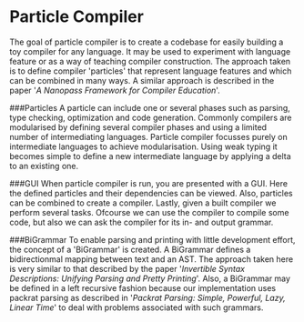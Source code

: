 Particle Compiler
===============

The goal of particle compiler is to create a codebase for easily building a toy compiler for any language. It may be used to experiment with language feature or as a way of teaching compiler construction. The approach taken is to define compiler 'particles' that represent language features and which can be combined in many ways. A similar approach is described in the paper '*A Nanopass Framework for Compiler Education*'. 

###Particles
A particle can include one or several phases such as parsing, type checking, optimization and code generation. Commonly compilers are modularised by defining several compiler phases and using a limited number of intermediating languages. Particle compiler focusses purely on intermediate languages to achieve modularisation. Using weak typing it becomes simple to define a new intermediate language by applying a delta to an existing one.

###GUI
When particle compiler is run, you are presented with a GUI. Here the defined particles and their dependencies can be viewed. Also, particles can be combined to create a compiler. Lastly, given a built compiler we perform several tasks. Ofcourse we can use the compiler to compile some code, but also we can ask the compiler for its in- and output grammar.

###BiGrammar
To enable parsing and printing with little development effort, the concept of a 'BiGrammar' is created. A BiGrammar defines a bidirectionmal mapping between text and an AST. The approach taken here is very similar to that described by the paper '*Invertible Syntax Descriptions: Unifying Parsing and Pretty Printing*'. Also, a BiGrammar may be defined in a left recursive fashion because our implementation uses packrat parsing as described in '*Packrat Parsing: Simple, Powerful, Lazy, Linear Time*' to deal with problems associated with such grammars.
